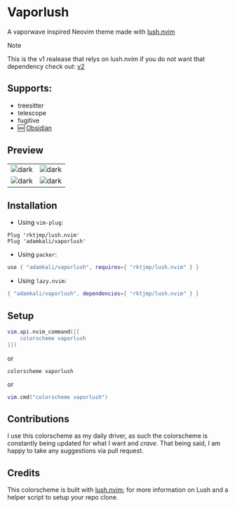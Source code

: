 # Vaporlush

A vaporwave inspired Neovim theme made with [lush.nvim](https://github.com/rktjmp/lush.nvim)

> [!Note]
> This is the v1 realease that relys on lush.nvim if you
> do not want that dependency check out: [v2](https://github.com/adamkali/vaporlush/tree/v2)

## Supports:
- treesitter
- telescope
- fugitive
- 🆕 [Obsidian](https://github.com/epwalsh/obsidian.nvim)

## Preview
|                                                                           |                                                                           |
| ------------------------------------------------------------------------- | ------------------------------------------------------------------------- |
| <img src="imgs/adamkali_vaporlush_1.png" alt="dark" style="border-radius:10%"/> | <img src="imgs/adamkali_vaporlush_2.png" alt="dark" style="border-radius:10%"/> |
| <img src="imgs/adamkali_vaporlush_3.png" alt="dark" style="border-radius:10%"/> | <img src="imgs/adamkali_vaporlush_4.png" alt="dark" style="border-radius:10%"/> |

## Installation

- Using `vim-plug`:

```vim
Plug 'rktjmp/lush.nvim'
Plug 'adamkali/vaporlush'
```

- Using `packer`:

```lua
use { "adamkali/vaporlush", requires={ "rktjmp/lush.nvim" } }
```

- Using `lazy.nvim`:

```lua
{ "adamkali/vaporlush", dependencies={ "rktjmp/lush.nvim" } }
```

## Setup 
```lua
vim.api.nvim_command([[
    colorscheme vaporlush
]])
```

or

```vim
colorscheme vaporlush
```

or

```lua
vim.cmd("colorscheme vaporlush")
```

## Contributions
I use this colorscheme as my daily driver, as such the colorscheme is constantly being updated for what I want and _crave_. That being said, I am happy to take any suggestions via pull request.

## Credits
This colorscheme is built with [lush.nvim](http://git.io/lush.nvim); for more information on Lush and a helper script to setup your repo clone.
